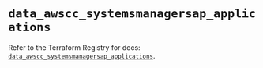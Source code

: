 # `data_awscc_systemsmanagersap_applications`

Refer to the Terraform Registry for docs: [`data_awscc_systemsmanagersap_applications`](https://registry.terraform.io/providers/hashicorp/awscc/0.70.0/docs/data-sources/systemsmanagersap_applications).
